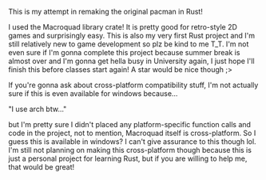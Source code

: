 This is my attempt in remaking the original pacman in Rust!

I used the Macroquad library crate! It is pretty good
for retro-style 2D games and surprisingly easy. This is also
my very first Rust project and I'm still relatively new to game development
so plz be kind to me T_T. I'm not even sure if I'm gonna complete
this project because summer break is almost over and I'm gonna get
hella busy in University again, I just hope I'll finish this before
classes start again! A star would be nice though ;>

If you're gonna ask about cross-platform compatibility stuff, I'm not
actually sure if this is even available for windows because...

"I use arch btw..."

but I'm pretty sure I didn't placed any platform-specific function calls
and code in the project, not to mention, Macroquad itself is cross-platform.
So I guess this is available in windows? I can't give assurance to this though lol.
I'm still not planning on making this cross-platform though because this is just a
personal project for learning Rust, but if you are willing to help me, that would be great!
